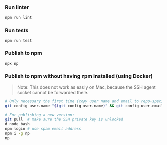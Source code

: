 ### Run linter
```bash
npm run lint
```

### Run tests
```bash
npm run test
```

### Publish to npm
```bash
npx np
```

### Publish to npm without having npm installed (using Docker)
> Note: This does not work as easily on Mac, because the SSH agent socket cannot be forwarded there.
```bash
# Only necessary the first time (copy user name and email to repo-specific git config):
git config user.name "$(git config user.name)" && git config user.email "$(git config user.email)"

# For publishing a new version:
git pull  # make sure the SSH private key is unlocked
d node bash
npm login # use spam email address
npm i -g np
np
```
